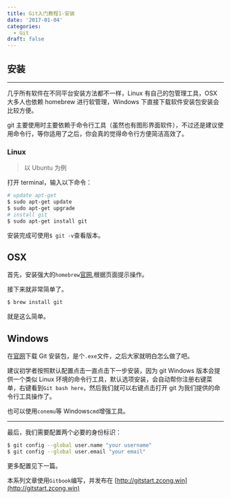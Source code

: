 ```yaml
---
title: Git入门教程1-安装
date: '2017-01-04'
categories:
  - Git
draft: false
---
```


## 安装

---

几乎所有软件在不同平台安装方法都不一样，Linux 有自己的包管理工具，OSX 大多人也依赖 homebrew 进行软管理，Windows 下直接下载软件安装包安装会比较方便。

git 主要使用时主要依赖于命令行工具（虽然也有图形界面软件），不过还是建议使用命令行，等你适用了之后，你会真的觉得命令行方便简洁高效了。

<!--more-->

### Linux

> 以 Ubuntu 为例

打开 terminal，输入以下命令：

```sh
# update apt-get
$ sudo apt-get update
$ sudo apt-get upgrade
# install git
$ sudo apt-get install git
```

安装完成可使用`$ git -v`查看版本。

## OSX

首先，安装强大的`homebrew`[官网](http://brew.sh/index_zh-cn.html),根据页面提示操作。

接下来就非常简单了。

```sh
$ brew install git
```

就是这么简单。

## Windows

在[官网](https://git-for-windows.github.io/)下载 Git 安装包，是个`.exe`文件，之后大家就明白怎么做了吧。

建议初学者按照默认配置点击一直点击下一步安装，因为 git Windows 版本会提供一个类似 Linux 环境的命令行工具，默认选项安装，会自动帮你注册右键菜单，右键看到`Git bash here`，然后我们就可以右键点击打开 git 为我们提供的命令行工具操作了。

也可以使用`conemu`等 Windows`cmd`增强工具。

---

最后，我们需要配置两个必要的身份标识：

```sh
$ git config --global user.name "your username"
$ git config --global user.email "your email"
```

更多配置见下一篇。

本系列文章使用`Gitbook`编写，并发布在 [http://gitstart.zcong.win](http://gitstart.zcong.win)
